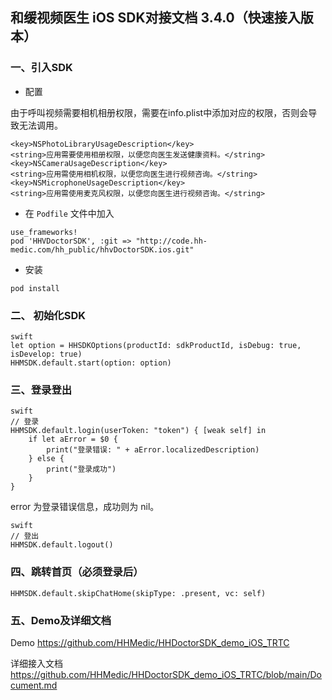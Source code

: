 ## 和缓视频医生 iOS SDK对接文档 3.4.0（快速接入版本）

### 一、引入SDK
* 配置

由于呼叫视频需要相机相册权限，需要在info.plist中添加对应的权限，否则会导致无法调用。

```
<key>NSPhotoLibraryUsageDescription</key>
<string>应用需要使用相册权限，以便您向医生发送健康资料。</string>
<key>NSCameraUsageDescription</key>
<string>应用需使用相机权限，以便您向医生进行视频咨询。</string>
<key>NSMicrophoneUsageDescription</key>
<string>应用需使用麦克风权限，以便您向医生进行视频咨询。</string>
```

*  在 `Podfile` 文件中加入

```shell
use_frameworks!
pod 'HHVDoctorSDK', :git => "http://code.hh-medic.com/hh_public/hhvDoctorSDK.ios.git"
```
* 安装

``` shell
pod install
```


### 二、 初始化SDK

```
swift
let option = HHSDKOptions(productId: sdkProductId, isDebug: true, isDevelop: true)
HHMSDK.default.start(option: option)
```

### 三、登录登出

```
swift
// 登录
HHMSDK.default.login(userToken: "token") { [weak self] in
    if let aError = $0 {
        print("登录错误: " + aError.localizedDescription)
    } else {
        print("登录成功")
    }
}
```
error 为登录错误信息，成功则为 nil。
```
swift
// 登出
HHMSDK.default.logout()
```

### 四、跳转首页（必须登录后）

```
HHMSDK.default.skipChatHome(skipType: .present, vc: self)

```

### 五、Demo及详细文档

Demo
https://github.com/HHMedic/HHDoctorSDK_demo_iOS_TRTC

详细接入文档
https://github.com/HHMedic/HHDoctorSDK_demo_iOS_TRTC/blob/main/Document.md
